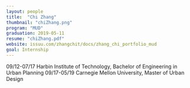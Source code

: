 ```yaml
---
layout: people
title:  "Chi Zhang"
thumbnail: "chiZhang.png"
program: "MUD"
graduation: 2019-05-11
resume: "chiZhang.pdf"
website: issuu.com/zhangchit/docs/zhang_chi_portfolio_mud
goal: Internship
---
```


09/12-07/17 Harbin Institute of Technology, Bachelor of Engineering in Urban Planning
09/17-05/19 Carnegie Mellon University, Master of Urban Design
